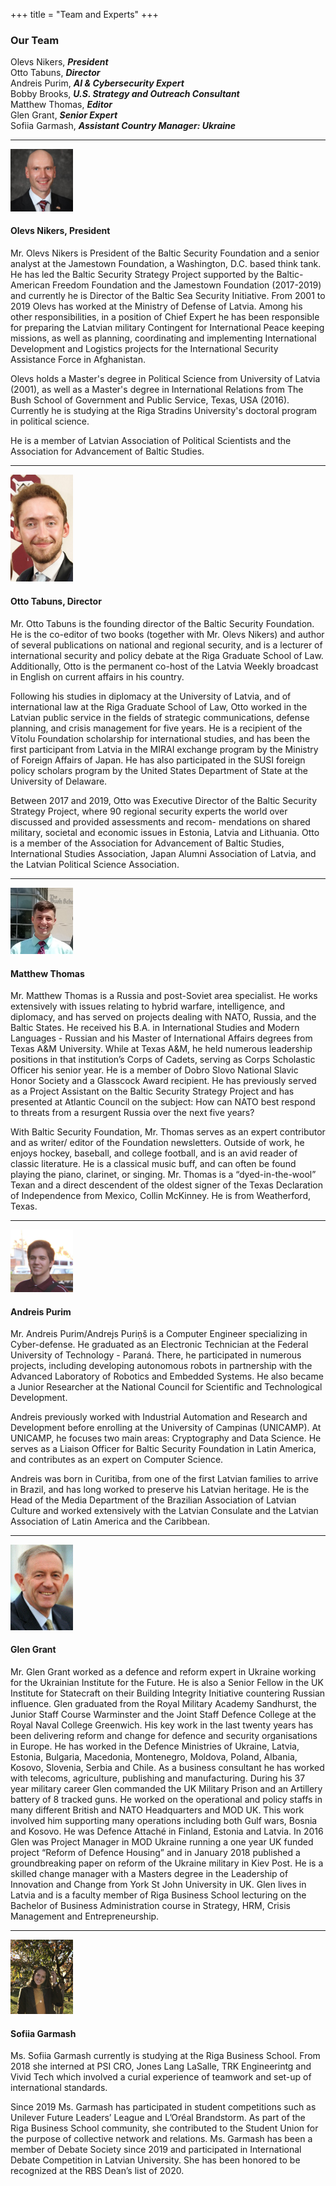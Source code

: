 +++
title = "Team and Experts"
+++

### Our Team

Olevs Nikers, _**President**_ <br>
Otto Tabuns, _**Director**_ <br>
Andreis Purim, _**AI & Cybersecurity Expert**_ <br>
Bobby Brooks, _**U.S. Strategy and Outreach Consultant**_ <br>
Matthew Thomas, _**Editor**_ <br>
Glen Grant, _**Senior Expert**_ <br>
Sofiia Garmash, _**Assistant Country Manager: Ukraine**_

-----------
<img src="../images/team/olev.jpg" alt="Olev Nikers" style="width:100px;"/>

#### Olevs Nikers, President

Mr. Olevs Nikers is President of the Baltic Security Foundation and a senior analyst at the Jamestown Foundation, a Washington, D.C. based think tank. He has led the Baltic Security Strategy Project supported by the Baltic-American Freedom Foundation and the Jamestown Foundation (2017-2019) and currently he is Director of the Baltic Sea Security Initiative. From 2001 to 2019 Olevs has worked at the Ministry of Defense of Latvia. Among his other responsibilities, in a position 
of Chief Expert he has been responsible for preparing the Latvian military Contingent for International Peace keeping missions, as well as planning, coordinating and implementing International Development and Logistics projects for the International Security Assistance Force in Afghanistan.

Olevs holds a Master's degree in Political Science from University of Latvia (2001), as well as a Master's degree in International Relations from The Bush School of Government and Public Service, Texas, USA (2016). Currently he is studying at the Riga Stradins University's doctoral program in political science.

He is a member of Latvian Association of Political Scientists and the Association for Advancement of Baltic Studies.

-----------

<img src="../images/team/otto.jpg" alt="Otto Tabuns" style="width:100px;"/>

#### Otto Tabuns, Director

Mr. Otto Tabuns is the founding director of the Baltic Security Foundation. He is the co-editor of two books (together with Mr. Olevs Nikers) and author of several publications on national and regional security, and is a lecturer of international security and policy debate at the Riga Graduate School of Law. Additionally, Otto is the permanent co-host of the Latvia Weekly broadcast in English on current affairs in his country.

Following his studies in diplomacy at the University of Latvia, and of international law at the Riga Graduate School of Law, Otto worked in the Latvian public service in the fields of strategic communications, defense planning, and crisis management for five years. He is a recipient of the Vītolu Foundation scholarship for international studies, and has been the first participant from Latvia in the MIRAI exchange program by the Ministry of Foreign Affairs of Japan. He has also participated in the SUSI foreign policy scholars program by the United States Department of State at the University of Delaware. 

Between 2017 and 2019, Otto was Executive Director of the Baltic Security Strategy Project, where 90 regional security experts the world over discussed and provided assessments and recom- mendations on shared military, societal and economic issues in Estonia, Latvia and Lithuania. Otto is a member of the Association for Advancement of Baltic Studies, International Studies Association, Japan Alumni Association of Latvia, and the Latvian Political Science Association. 

-----------

<img src="../images/team/matthew.jpg" alt="Matthew Thomas" style="width:100px;"/>

#### Matthew Thomas

Mr. Matthew Thomas is a Russia and post-Soviet area specialist. He works extensively with issues relating to hybrid warfare, intelligence, and diplomacy, and has served on projects dealing with NATO, Russia, and the Baltic States. He received his B.A. in International Studies and Modern Languages - Russian and his Master of International Affairs degrees from Texas A&M University. While at Texas A&M, he held numerous leadership positions in that institution’s Corps of Cadets, serving as Corps Scholastic Officer his senior year. He is a member of Dobro Slovo National Slavic Honor Society and a Glasscock Award recipient. He has previously served as a Project Assistant on the Baltic Security Strategy Project and has presented at Atlantic Council on the subject: How can NATO best respond to threats from a resurgent Russia over the next five years? 

With Baltic Security Foundation, Mr. Thomas serves as an expert contributor and as writer/ editor of the Foundation newsletters. Outside of work, he enjoys hockey, baseball, and college football, and is an avid reader of classic literature. He is a classical music buff, and can often be found playing the piano, clarinet, or singing. Mr. Thomas is a “dyed-in-the-wool” Texan and a direct descendent of the oldest signer of the Texas Declaration of Independence from Mexico, Collin McKinney. He is from Weatherford, Texas. 

-----------

<img src="../images/team/andreis.jpg" alt="Andreis Purim" style="width:100px;"/>

#### Andreis Purim

Mr. Andreis Purim/Andrejs Puriņš is a Computer Engineer specializing in Cyber-defense. He graduated as an Electronic Technician at the Federal University of Technology - Paraná. There, he participated in numerous projects, including developing autonomous robots in partnership with the Advanced Laboratory of Robotics and Embedded Systems. He also became a Junior Researcher at the National Council for Scientific and Technological Development.

Andreis previously worked with Industrial Automation and Research and Development before enrolling at the University of Campinas (UNICAMP). At UNICAMP, he focuses two main areas: Cryptography and Data Science. He serves as a Liaison Officer for Baltic Security Foundation in Latin America, and contributes as an expert on Computer Science.

Andreis was born in Curitiba, from one of the first Latvian families to arrive in Brazil, and has long worked to preserve his Latvian heritage. He is the Head of the Media Department of the Brazilian Association of Latvian Culture and worked extensively with the Latvian Consulate and the Latvian Association of Latin America and the Caribbean.


-----------

<img src="../images/team/glen.jpg" alt="Glen Grant" style="width:100px;"/>

#### Glen Grant

Mr. Glen Grant worked as a defence and reform expert in Ukraine working for the Ukrainian Institute for the Future. He is also a Senior Fellow in the UK Institute for Statecraft on their Building Integrity Initiative countering Russian influence. Glen graduated from the Royal Military Academy Sandhurst, the Junior Staff Course Warminster and the Joint Staff Defence College at the Royal Naval College Greenwich. His key work in the last twenty years has been delivering reform and change for defence and security organisations in Europe. He has worked in the Defence Ministries of Ukraine, Latvia, Estonia, Bulgaria, Macedonia, Montenegro, Moldova, Poland, Albania, Kosovo, Slovenia, Serbia and Chile.  As a business consultant he has worked with telecoms, agriculture, publishing and manufacturing. During his 37 year military career Glen commanded the UK Military Prison and an Artillery battery of 8 tracked guns. He worked on the operational and policy staffs in many different British and NATO Headquarters and MOD UK. This work involved him supporting many operations including both Gulf wars, Bosnia and Kosovo. He was Defence Attaché in Finland, Estonia and Latvia. In 2016 Glen was Project Manager in MOD Ukraine running a one year UK funded project “Reform of Defence Housing” and in January 2018 published a groundbreaking paper on reform of the Ukraine military in Kiev Post. He is a skilled change manager with a Masters degree in the Leadership of Innovation and Change from York St John University in UK.  Glen lives in Latvia and is a faculty member of Riga Business School lecturing on the Bachelor of Business Administration course in Strategy, HRM, Crisis Management and Entrepreneurship.

-----------

<img src="../images/team/sofiia.jpg" alt="Sofiia Garmash" style="width:100px;"/>  

#### Sofiia Garmash

Ms. Sofiia Garmash currently is studying at the Riga Business School. From 2018 she interned at PSI CRO, Jones Lang LaSalle, TRK Engineerintg and Vivid Tech which involved a curial experience of teamwork and set-up of international standards.

Since 2019 Ms. Garmash has participated in student competitions such as Unilever Future Leaders’ League and L’Oréal Brandstorm. As part of the Riga Business School community, she contributed to the Student Union for the purpose of collective network and relations. Ms. Garmash has been a member of Debate Society since 2019 and participated in International Debate Competition in Latvian University. She has been honored to be recognized at the RBS Dean’s list of 2020.